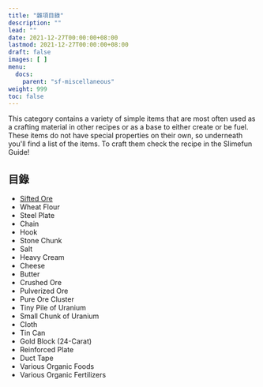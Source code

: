 ```yaml
---
title: "雜項目錄"
description: ""
lead: ""
date: 2021-12-27T00:00:00+08:00
lastmod: 2021-12-27T00:00:00+08:00
draft: false
images: [ ]
menu:
  docs:
    parent: "sf-miscellaneous"
weight: 999
toc: false
---
```


This category contains a variety of simple items that are most often used as a crafting material in other recipes or as a base to either create or be fuel.  
These items do not have special properties on their own, so underneath you'll find a list of the items. To craft them check the recipe in the Slimefun Guide!

## 目錄

* [Sifted Ore](/docs/slimefun/sifted-ore)
* Wheat Flour
* Steel Plate
* Chain
* Hook
* Stone Chunk
* Salt
* Heavy Cream
* Cheese
* Butter
* Crushed Ore
* Pulverized Ore
* Pure Ore Cluster
* Tiny Pile of Uranium
* Small Chunk of Uranium
* Cloth
* Tin Can
* Gold Block (24-Carat)
* Reinforced Plate
* Duct Tape
* Various Organic Foods
* Various Organic Fertilizers
